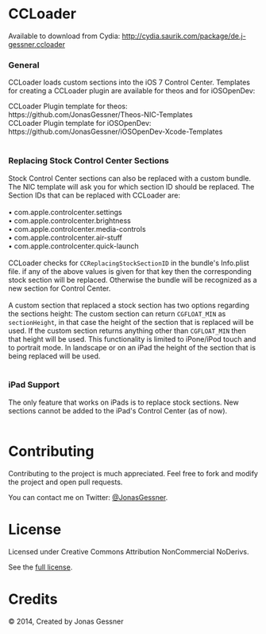 CCLoader
========

Available to download from Cydia: http://cydia.saurik.com/package/de.j-gessner.ccloader

### General

CCLoader loads custom sections into the iOS 7 Control Center. Templates for creating a CCLoader plugin are available for theos and for iOSOpenDev:
<p>
CCLoader Plugin template for theos: https://github.com/JonasGessner/Theos-NIC-Templates<br>
CCLoader Plugin template for iOSOpenDev: https://github.com/JonasGessner/iOSOpenDev-Xcode-Templates
<br>
<br>

### Replacing Stock Control Center Sections

Stock Control Center sections can also be replaced with a custom bundle. The NIC template will ask you for which section ID should be replaced. The Section IDs that can be replaced with CCLoader are:
<br>
<br>
• com.apple.controlcenter.settings<br>
• com.apple.controlcenter.brightness<br>
• com.apple.controlcenter.media-controls<br>
• com.apple.controlcenter.air-stuff<br>
• com.apple.controlcenter.quick-launch<br>
<br>
CCLoader checks for `CCReplacingStockSectionID` in the bundle's Info.plist file. if any of the above values is given for that key then the corresponding stock section will be replaced. Otherwise the bundle will be recognized as a new section for Control Center.
<br>
<br>
A custom section that replaced a stock section has two options regarding the sections height: The custom section can return `CGFLOAT_MIN` as `sectionHeight`, in that case the height of the section that is replaced will be used. If the custom section returns anything other than `CGFLOAT_MIN` then that height will be used. This functionality is limited to iPone/iPod touch and to portrait mode. In landscape or on an iPad the height of the section that is being replaced will be used.
<br>
<br>
### iPad Support

The only feature that works on iPads is to replace stock sections. New sections cannot be added to the iPad's Control Center (as of now).
<br>
<br>

Contributing
======

Contributing to the project is much appreciated. Feel free to fork and modify the project and open pull requests.

You can contact me on Twitter: <a href="http://twitter.com/JonasGessner">@JonasGessner</a>.

License
======

Licensed under Creative Commons Attribution NonCommercial NoDerivs.

See the <a href="http://creativecommons.org/licenses/by-nc-nd/2.0/legalcode">full license</a>.

Credits
=======
© 2014, Created by Jonas Gessner
